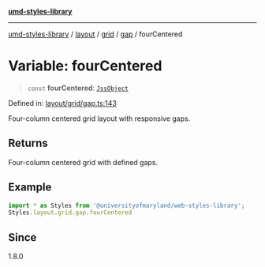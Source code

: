 [**umd-styles-library**](../../../../../../README.md)

***

[umd-styles-library](../../../../../../modules.md) / [layout](../../../../../README.md) / [grid](../../../README.md) / [gap](../README.md) / fourCentered

# Variable: fourCentered

> `const` **fourCentered**: [`JssObject`](../../../../../../utilities/namespaces/transform/type-aliases/JssObject.md)

Defined in: [layout/grid/gap.ts:143](https://github.com/UMD-Digital/design-system/blob/8c958a0419ab79ba8bcba0aabd12f79a69ac5834/packages/styles/source/layout/grid/gap.ts#L143)

Four-column centered grid layout with responsive gaps.

## Returns

Four-column centered grid with defined gaps.

## Example

```typescript
import * as Styles from '@universityofmaryland/web-styles-library';
Styles.layout.grid.gap.fourCentered
```

## Since

1.8.0
